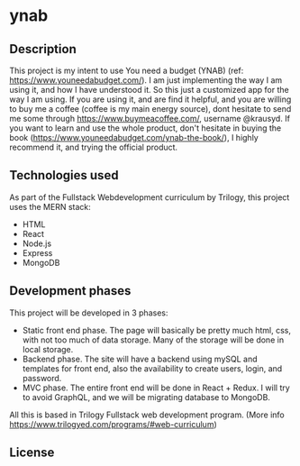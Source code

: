 # ynab
## Description
This project is my intent to use You need a budget (YNAB) (ref: https://www.youneedabudget.com/).
I am just implementing the way I am using it, and how I have understood it. So this just a customized app for the way I am using. If you are using it, and are find it helpful, and you are willing to buy me a coffee (coffee is my main energy source), dont hesitate to send me some through https://www.buymeacoffee.com/, username @krausyd.
If you want to learn and use the whole product, don't hesitate in buying the book (https://www.youneedabudget.com/ynab-the-book/), I highly recommend it, and trying the official product.
## Technologies used
As part of the Fullstack Webdevelopment curriculum by Trilogy, this project uses the MERN stack:
* HTML
* React
* Node.js
* Express
* MongoDB

## Development phases
This project will be developed in 3 phases:
* Static front end phase. The page will basically be pretty much html, css, with not too much of data storage. Many of the storage will be done in local storage.
* Backend phase. The site will have a backend using mySQL and templates for front end, also the availability to create users, login, and password.
* MVC phase. The entire front end will be done in React + Redux. I will try to avoid GraphQL, and we will be migrating database to MongoDB.

All this is based in Trilogy Fullstack web development program. (More info https://www.trilogyed.com/programs/#web-curriculum)

## License
